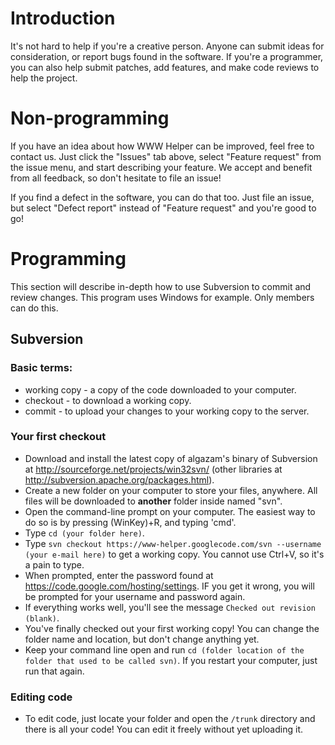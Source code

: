 # Introduction #

It's not hard to help if you're a creative person. Anyone can submit ideas for consideration, or report bugs found in the software. If you're a programmer, you can also help submit patches, add features, and make code reviews to help the project.


# Non-programming #

If you have an idea about how WWW Helper can be improved, feel free to contact us. Just click the "Issues" tab above, select "Feature request" from the issue menu, and start describing your feature. We accept and benefit from all feedback, so don't hesitate to file an issue!

If you find a defect in the software, you can do that too. Just file an issue, but select "Defect report" instead of "Feature request" and you're good to go!

# Programming #
This section will describe in-depth how to use Subversion to commit and review changes. This program uses Windows for example. Only members can do this.

## Subversion ##
### Basic terms: ###
  * working copy - a copy of the code downloaded to your computer.
  * checkout - to download a working copy.
  * commit - to upload your changes to your working copy to the server.

### Your first checkout ###
  * Download and install the latest copy of algazam's binary of Subversion at http://sourceforge.net/projects/win32svn/ (other libraries at http://subversion.apache.org/packages.html).
  * Create a new folder on your computer to store your files, anywhere. All files will be downloaded to **another** folder inside named "svn".
  * Open the command-line prompt on your computer. The easiest way to do so is by pressing (WinKey)+R, and typing 'cmd'.
  * Type `cd (your folder here)`.
  * Type `svn checkout https://www-helper.googlecode.com/svn --username (your e-mail here)` to get a working copy. You cannot use Ctrl+V, so it's a pain to type.
  * When prompted, enter the password found at https://code.google.com/hosting/settings. IF you get it wrong, you will be prompted for your username and password again.
  * If everything works well, you'll see the message `Checked out revision (blank)`.
  * You've finally checked out your first working copy! You can change the folder name and location, but don't change anything yet.
  * Keep your command line open and run `cd (folder location of the folder that used to be called svn)`. If you restart your computer, just run that again.

### Editing code ###
  * To edit code, just locate your folder and open the `/trunk` directory and there is all your code! You can edit it freely without yet uploading it.
